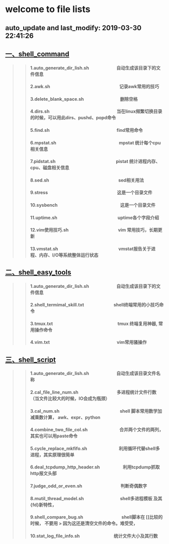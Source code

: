 

welcome to file lists
====
auto_update and last_modify: 2019-03-30 22:41:26
-------
## [一、shell_command](https://github.com/lotluck/shell/tree/master/shell_command)<br>
>> ####    1.auto_generate_dir_lish.sh&ensp;&ensp;&ensp;&ensp;&ensp;&ensp;&ensp;&ensp;&ensp;&ensp;&ensp;&ensp;   自动生成该目录下的文件信息
>> ####    2.awk.sh&ensp;&ensp;&ensp;&ensp;&ensp;&ensp;&ensp;&ensp;&ensp;&ensp;&ensp;&ensp;&ensp;&ensp;&ensp;&ensp;&ensp;&ensp;&ensp;&ensp;&ensp;&ensp;&ensp;&ensp;&ensp;&ensp;&ensp;&ensp;&ensp;&ensp;&ensp;   记录awk常用的技巧
>> ####    3.delete_blank_space.sh&ensp;&ensp;&ensp;&ensp;&ensp;&ensp;&ensp;&ensp;&ensp;&ensp;&ensp;&ensp;&ensp;&ensp;&ensp;&ensp;   删除空格
>> ####    4.dirs.sh&ensp;&ensp;&ensp;&ensp;&ensp;&ensp;&ensp;&ensp;&ensp;&ensp;&ensp;&ensp;&ensp;&ensp;&ensp;&ensp;&ensp;&ensp;&ensp;&ensp;&ensp;&ensp;&ensp;&ensp;&ensp;&ensp;&ensp;&ensp;&ensp;&ensp;   当在linux频繁切换目录的时候，可以用此dirs、pushd、popd命令
>> ####    5.find.sh&ensp;&ensp;&ensp;&ensp;&ensp;&ensp;&ensp;&ensp;&ensp;&ensp;&ensp;&ensp;&ensp;&ensp;&ensp;&ensp;&ensp;&ensp;&ensp;&ensp;&ensp;&ensp;&ensp;&ensp;&ensp;&ensp;&ensp;&ensp;&ensp;&ensp;   find常用命令
>> ####    6.mpstat.sh&ensp;&ensp;&ensp;&ensp;&ensp;&ensp;&ensp;&ensp;&ensp;&ensp;&ensp;&ensp;&ensp;&ensp;&ensp;&ensp;&ensp;&ensp;&ensp;&ensp;&ensp;&ensp;&ensp;&ensp;&ensp;&ensp;&ensp;&ensp;   mpstat 统计每个cpu相关信息
>> ####    7.pidstat.sh&ensp;&ensp;&ensp;&ensp;&ensp;&ensp;&ensp;&ensp;&ensp;&ensp;&ensp;&ensp;&ensp;&ensp;&ensp;&ensp;&ensp;&ensp;&ensp;&ensp;&ensp;&ensp;&ensp;&ensp;&ensp;&ensp;&ensp;   pistat 统计进程内存、cpu、磁盘相关信息
>> ####    8.sed.sh&ensp;&ensp;&ensp;&ensp;&ensp;&ensp;&ensp;&ensp;&ensp;&ensp;&ensp;&ensp;&ensp;&ensp;&ensp;&ensp;&ensp;&ensp;&ensp;&ensp;&ensp;&ensp;&ensp;&ensp;&ensp;&ensp;&ensp;&ensp;&ensp;&ensp;&ensp;   sed相关用法
>> ####    9.stress&ensp;&ensp;&ensp;&ensp;&ensp;&ensp;&ensp;&ensp;&ensp;&ensp;&ensp;&ensp;&ensp;&ensp;&ensp;&ensp;&ensp;&ensp;&ensp;&ensp;&ensp;&ensp;&ensp;&ensp;&ensp;&ensp;&ensp;&ensp;&ensp;&ensp;&ensp; 这是一个目录文件
>> ####    10.sysbench&ensp;&ensp;&ensp;&ensp;&ensp;&ensp;&ensp;&ensp;&ensp;&ensp;&ensp;&ensp;&ensp;&ensp;&ensp;&ensp;&ensp;&ensp;&ensp;&ensp;&ensp;&ensp;&ensp;&ensp;&ensp;&ensp;&ensp;&ensp; 这是一个目录文件
>> ####    11.uptime.sh&ensp;&ensp;&ensp;&ensp;&ensp;&ensp;&ensp;&ensp;&ensp;&ensp;&ensp;&ensp;&ensp;&ensp;&ensp;&ensp;&ensp;&ensp;&ensp;&ensp;&ensp;&ensp;&ensp;&ensp;&ensp;&ensp;&ensp;   uptime各个字段介绍
>> ####    12.vim使用技巧.sh&ensp;&ensp;&ensp;&ensp;&ensp;&ensp;&ensp;&ensp;&ensp;&ensp;&ensp;&ensp;&ensp;&ensp;&ensp;&ensp;&ensp;&ensp;&ensp;&ensp;&ensp;&ensp;   vim 常用技巧，长期更新
>> ####    13.vmstat.sh&ensp;&ensp;&ensp;&ensp;&ensp;&ensp;&ensp;&ensp;&ensp;&ensp;&ensp;&ensp;&ensp;&ensp;&ensp;&ensp;&ensp;&ensp;&ensp;&ensp;&ensp;&ensp;&ensp;&ensp;&ensp;&ensp;&ensp;   vmstat报告关于进程、内存、I/O等系统整体运行状态




## [二、shell_easy_tools](https://github.com/lotluck/shell/tree/master/shell_easy_tools)<br>
>> ####    1.auto_generate_dir_lish.sh&ensp;&ensp;&ensp;&ensp;&ensp;&ensp;&ensp;&ensp;&ensp;&ensp;&ensp;&ensp;   自动生成该目录下的文件信息
>> ####    2.shell_termimal_skill.txt&ensp;&ensp;&ensp;&ensp;&ensp;&ensp;&ensp;&ensp;&ensp;&ensp;&ensp;&ensp;&ensp;    shell终端常用的小技巧命令
>> ####    3.tmux.txt&ensp;&ensp;&ensp;&ensp;&ensp;&ensp;&ensp;&ensp;&ensp;&ensp;&ensp;&ensp;&ensp;&ensp;&ensp;&ensp;&ensp;&ensp;&ensp;&ensp;&ensp;&ensp;&ensp;&ensp;&ensp;&ensp;&ensp;&ensp;&ensp;   tmux 终端复用神器, 常用操作命令
>> ####    4.vim.txt&ensp;&ensp;&ensp;&ensp;&ensp;&ensp;&ensp;&ensp;&ensp;&ensp;&ensp;&ensp;&ensp;&ensp;&ensp;&ensp;&ensp;&ensp;&ensp;&ensp;&ensp;&ensp;&ensp;&ensp;&ensp;&ensp;&ensp;&ensp;&ensp;&ensp;    vim常用骚操作




## [三、shell_script](https://github.com/lotluck/shell/tree/master/shell_script)<br>
>> ####    1.auto_generate_dir_lish.sh&ensp;&ensp;&ensp;&ensp;&ensp;&ensp;&ensp;&ensp;&ensp;&ensp;&ensp;&ensp;   自动生成该目录文件名称
>> ####    2.cal_file_line_num.sh&ensp;&ensp;&ensp;&ensp;&ensp;&ensp;&ensp;&ensp;&ensp;&ensp;&ensp;&ensp;&ensp;&ensp;&ensp;&ensp;&ensp;   多进程统计文件行数（当文件比较大的时候，IO会成为瓶颈）
>> ####    3.cal_num.sh&ensp;&ensp;&ensp;&ensp;&ensp;&ensp;&ensp;&ensp;&ensp;&ensp;&ensp;&ensp;&ensp;&ensp;&ensp;&ensp;&ensp;&ensp;&ensp;&ensp;&ensp;&ensp;&ensp;&ensp;&ensp;&ensp;&ensp;   shell 脚本常用数学加减乘数计算， awk、expr、python
>> ####    4.combine_two_file_col.sh&ensp;&ensp;&ensp;&ensp;&ensp;&ensp;&ensp;&ensp;&ensp;&ensp;&ensp;&ensp;&ensp;&ensp;   合并两个文件的两列，其实也可以用paste命令
>> ####    5.cycle_replace_mkfifo.sh&ensp;&ensp;&ensp;&ensp;&ensp;&ensp;&ensp;&ensp;&ensp;&ensp;&ensp;&ensp;&ensp;&ensp;   利用循环代替shell多进程，其实原理很简单
>> ####    6.deal_tcpdump_http_header.sh&ensp;&ensp;&ensp;&ensp;&ensp;&ensp;&ensp;&ensp;&ensp;&ensp;   利用tcpdump抓取http报文头部
>> ####    7.judge_odd_or_even.sh&ensp;&ensp;&ensp;&ensp;&ensp;&ensp;&ensp;&ensp;&ensp;&ensp;&ensp;&ensp;&ensp;&ensp;&ensp;&ensp;&ensp;   判断奇偶数字
>> ####    8.mutil_thread_model.sh&ensp;&ensp;&ensp;&ensp;&ensp;&ensp;&ensp;&ensp;&ensp;&ensp;&ensp;&ensp;&ensp;&ensp;&ensp;&ensp;   shell多进程模板 及其{fd}新特性，
>> ####    9.shell_compare_bug.sh&ensp;&ensp;&ensp;&ensp;&ensp;&ensp;&ensp;&ensp;&ensp;&ensp;&ensp;&ensp;&ensp;&ensp;&ensp;&ensp;&ensp;    shell脚本在 []比较的时候， 不要用 > 因为这还是清空文件的命令。难受受，
>> ####    10.stat_log_file_info.sh&ensp;&ensp;&ensp;&ensp;&ensp;&ensp;&ensp;&ensp;&ensp;&ensp;&ensp;&ensp;&ensp;&ensp;&ensp;   统计文件大小及其行数




